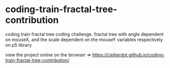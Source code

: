 # coding-train-fractal-tree-contribution
coding train fractal tree coding challenge. fractal tree with angle dependent on mouseX, and the scale dependent on the mouseY variables respectively on p5 library

view the project online on the browser => https://cipherdot.github.io/coding-train-fractal-tree-contribution/
